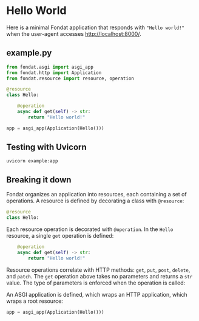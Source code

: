 # Hello World

Here is a minimal Fondat application that responds with `"Hello world!"` when
the user-agent accesses [http://localhost:8000/](http://localhost:8000/).

## example.py

```python
from fondat.asgi import asgi_app
from fondat.http import Application
from fondat.resource import resource, operation

@resource
class Hello:

    @operation
    async def get(self) -> str:
        return "Hello world!"

app = asgi_app(Application(Hello()))
```

## Testing with Uvicorn

```
uvicorn example:app
```

## Breaking it down

Fondat organizes an application into resources, each containing a set of
operations. A resource is defined by decorating a class with `@resource`:

```python
@resource
class Hello:
```

Each resource operation is decorated with `@operation`. In the `Hello`
resource, a single `get` operation is defined: 

```python
    @operation
    async def get(self) -> str:
        return "Hello world!"
```

Resource operations correlate with HTTP methods: `get`, `put`, `post`,
`delete`, and `patch`. The `get` operation above takes no parameters and
returns a `str` value. The type of parameters is enforced when the operation
is called:

An ASGI application is defined, which wraps an HTTP application, which wraps
a root resource:
```python
app = asgi_app(Application(Hello()))
```
